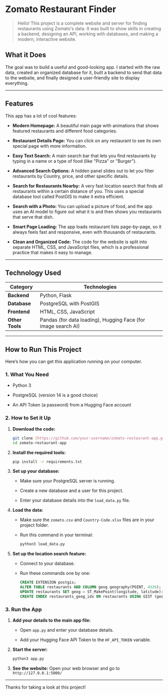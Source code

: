 # Zomato Restaurant Finder

> Hello! This project is a complete website and server for finding restaurants using Zomato's data. It was built to show skills in creating a backend, designing an API, working with databases, and making a modern, interactive website.

## What it Does

The goal was to build a useful and good-looking app. I started with the raw data, created an organized database for it, built a backend to send that data to the website, and finally designed a user-friendly site to display everything.

---

## Features

This app has a lot of cool features:

* **Modern Homepage:** A beautiful main page with animations that shows featured restaurants and different food categories.

* **Restaurant Details Page:** You can click on any restaurant to see its own special page with more information.

* **Easy Text Search:** A main search bar that lets you find restaurants by typing in a name or a type of food (like "Pizza" or "Burger").

* **Advanced Search Options:** A hidden panel slides out to let you filter restaurants by Country, price, and other specific details.

* **Search for Restaurants Nearby:** A very fast location search that finds all restaurants within a certain distance of you. This uses a special database tool called PostGIS to make it extra efficient.

* **Search with a Photo:** You can upload a picture of food, and the app uses an AI model to figure out what it is and then shows you restaurants that serve that dish.

* **Smart Page Loading:** The app loads restaurant lists page-by-page, so it always feels fast and responsive, even with thousands of restaurants.

* **Clean and Organized Code:** The code for the website is split into separate HTML, CSS, and JavaScript files, which is a professional practice that makes it easy to manage.

---

## Technology Used

| Category          | Technologies                                                    |
| ----------------- | --------------------------------------------------------------- |
| **Backend** | Python, Flask                                                   |
| **Database** | PostgreSQL with PostGIS                                         |
| **Frontend** | HTML, CSS, JavaScript                                           |
| **Other Tools** | Pandas (for data loading), Hugging Face (for image search AI)   |

---

## How to Run This Project

Here’s how you can get this application running on your computer.

### 1. What You Need

* Python 3

* PostgreSQL (version 14 is a good choice)

* An API Token (a password) from a Hugging Face account

### 2. How to Set it Up

1. **Download the code:**

   ```bash
   git clone [https://github.com/your-username/zomato-restaurant-app.git](https://github.com/your-username/zomato-restaurant-app.git)
   cd zomato-restaurant-app
   ```

2. **Install the required tools:**

   ```bash
   pip install -r requirements.txt
   ```

3. **Set up your database:**

   * Make sure your PostgreSQL server is running.

   * Create a new database and a user for this project.

   * Enter your database details into the `load_data.py` file.

4. **Load the data:**

   * Make sure the `zomato.csv` and `Country-Code.xlsx` files are in your project folder.

   * Run this command in your terminal:

     ```bash
     python3 load_data.py
     ```

5. **Set up the location search feature:**

   * Connect to your database.

   * Run these commands one by one:

     ```sql
     CREATE EXTENSION postgis;
     ALTER TABLE restaurants ADD COLUMN geog geography(POINT, 4326);
     UPDATE restaurants SET geog = ST_MakePoint(longitude, latitude)::geography;
     CREATE INDEX restaurants_geog_idx ON restaurants USING GIST (geog);
     ```

### 3. Run the App

1. **Add your details to the main app file:**

   * Open `app.py` and enter your database details.

   * Add your Hugging Face API Token to the `HF_API_TOKEN` variable.

2. **Start the server:**

   ```bash
   python3 app.py
   ```

3. **See the website:** Open your web browser and go to `http://127.0.0.1:5000/`

---

Thanks for taking a look at this project!
